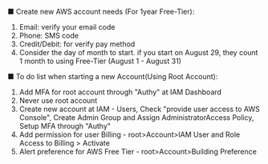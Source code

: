■ Create new AWS account needs (For 1year Free-Tier):
1. Email: verify your email code
2. Phone: SMS code
3. Credit/Debit: for verify pay method
4. Consider the day of month to start. if you start on August 29, they count 1 month to using Free-Tier (August 1 - August 31)

■ To do list when starting a new Account(Using Root Account):
1. Add MFA for root account through "Authy" at IAM Dashboard
2. Never use root account
3. Create new account at IAM - Users, Check "provide user access to AWS Console", Create Admin Group and Assign AdministratorAccess Policy, Setup MFA through "Authy"
4. Add permission for user Billing - root>Account>IAM User and Role Access to Billing > Activate
5. Alert preference for AWS Free Tier - root>Account>Building Preference

